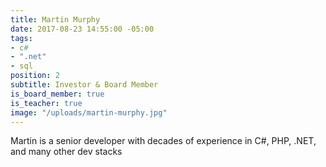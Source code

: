 ```yaml
---
title: Martin Murphy
date: 2017-08-23 14:55:00 -05:00
tags:
- c#
- ".net"
- sql
position: 2
subtitle: Investor & Board Member
is_board_member: true
is_teacher: true
image: "/uploads/martin-murphy.jpg"
---
```


Martin is a senior developer with decades of experience in C#, PHP, .NET, and many other dev stacks